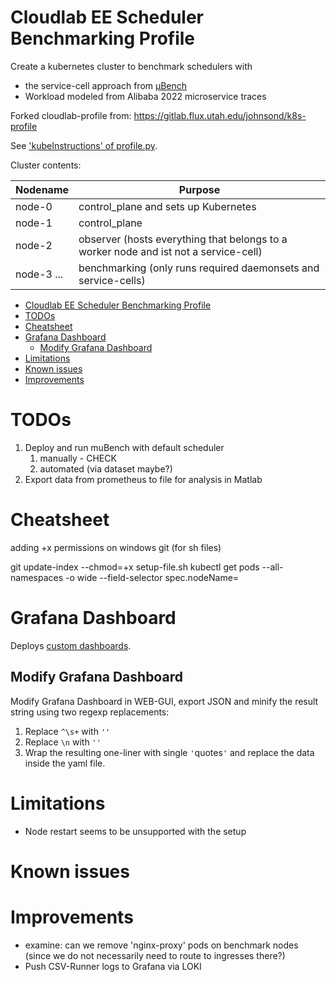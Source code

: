 # Cloudlab EE Scheduler Benchmarking Profile

Create a kubernetes cluster to benchmark schedulers with 
* the service-cell approach from [µBench](https://github.com/mSvcBench/muBench)
* Workload modeled from Alibaba 2022 microservice traces

Forked cloudlab-profile from:  https://gitlab.flux.utah.edu/johnsond/k8s-profile

See ['kubeInstructions' of profile.py](profile.py).

Cluster contents:

Nodename   | Purpose
---        | ---
node-0     | control_plane and sets up Kubernetes
node-1     | control_plane
node-2     | observer (hosts everything that belongs to a worker node and ist not a service-cell)
node-3 ... | benchmarking (only runs required daemonsets and service-cells)

- [Cloudlab EE Scheduler Benchmarking Profile](#cloudlab-ee-scheduler-benchmarking-profile)
- [TODOs](#todos)
- [Cheatsheet](#cheatsheet)
- [Grafana Dashboard](#grafana-dashboard)
  - [Modify Grafana Dashboard](#modify-grafana-dashboard)
- [Limitations](#limitations)
- [Known issues](#known-issues)
- [Improvements](#improvements)

# TODOs

1. Deploy and run muBench with default scheduler
   1. manually - CHECK
   2. automated (via dataset maybe?)
2. Export data from prometheus to file for analysis in Matlab

# Cheatsheet

adding +x permissions on windows git (for sh files)

   git update-index --chmod=+x setup-file.sh
   kubectl get pods --all-namespaces -o wide --field-selector spec.nodeName=<node-X>

# Grafana Dashboard

Deploys [custom dashboards](./custom-grafana-dashboards.yaml).

## Modify Grafana Dashboard

Modify Grafana Dashboard in WEB-GUI, export JSON and minify the result string using two regexp replacements:

1. Replace `^\s+` with `''`
2. Replace `\n` with `''`
3. Wrap the resulting one-liner with single `'`quotes`'` and replace the data inside the yaml file.

# Limitations

* Node restart seems to be unsupported with the setup

# Known issues

# Improvements

* examine: can we remove 'nginx-proxy' pods on benchmark nodes (since we do not necessarily need to route to ingresses there?)
* Push CSV-Runner logs to Grafana via LOKI